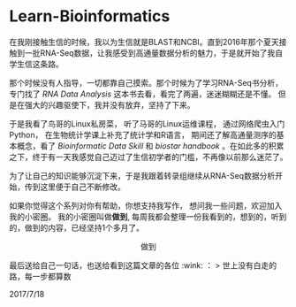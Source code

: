 # Learn-Bioinformatics

在我刚接触生信的时候，我以为生信就是BLAST和NCBI。直到2016年那个夏天接触到一批RNA-Seq数据，让我感受到高通量数据分析的魅力，于是就开始了我自学生信这条路。

那个时候没有人指导，一切都靠自己摸索。那个时候为了学习RNA-Seq书分析，专门找了 _RNA Data Analysis_ 这本书去看，看完了两遍，迷迷糊糊还是不懂。 但是在强大的兴趣驱使下，我并没有放弃，坚持了下来。

于是我看了鸟哥的Linux私房菜， 听了马哥的Linux运维课程， 通过网络爬虫入门Python， 在生物统计学课上补充了统计学和R语言， 期间还了解高通量测序的基本概念，看了 _Bioinformatic Data Skill_ 和 _biostar handbook_ 。在如此多的积累之下，终于有一天我感觉自己迈过了生信初学者的门槛，不再像以前那么迷茫了。

为了让自己的知识能够沉淀下来，于是我跟着转录组继续从RNA-Seq数据分析开始，传到这里便于自己不断修改。

如果你觉得这个系列对你有帮助，你想支持我写作， 想问我一些问题，欢迎加入我的小密圈。 我的小密圈叫做**做到**, 每周我都会整理一份我看到的，想到的，听到的，做到的内容，已经坚持1个多月了。
<div align="center">
<![](http://oex750gzt.bkt.clouddn.com/17-7-21/23316826.jpg)
 <p>做到</p>

</div>
最后送给自己一句话，也送给看到这篇文章的各位 :wink: ：
> 世上没有白走的路，每一步都算数


2017/7/18
